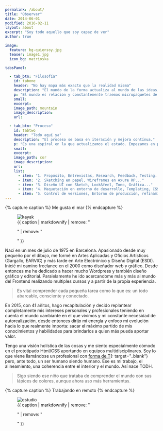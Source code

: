 ```yaml
---
permalink: /about/
title: "Observar"
date: 2014-06-01
modified: 2016-02-11
layout: about
excerpt: "Soy todo aquello que soy capaz de ver"
author: true

image:
  feature: bg-quiensoy.jpg
  teaser: image1.jpg
  icon_bg: matrioska

tabsPanel:

  - tab_btn: "Filosofía"
    id: tabone
    header: "No hay mapa más exacto que la realidad misma"
    description: "El mundo de la forma actualiza al mundo de las ideas, y al revés."
    p: "El mundo es relación y constantemente traemos micropaquetes de información de un contexto a otro. Este vaivén es el motor que da sentido a la existencia de todo, ya sea un proyecto profesional o tu propia vida."
    small:
    excerpt:
    image_path: mountain
    image_description:
    url:

  - tab_btn: "Proceso"
    id: tabtwo
    header: "Todo aquí ya"
    description: "El proceso se basa en iteración y mejora contínua."
    p: "Es una espiral en la que actualizamos el estado. Empezamos en pequeño buscando desde el principio abarcar todo el proceso para ir de lo difuso a lo concreto. Busco permanecer ligero, usando tecnologías, rápidas, fáciles y útiles como Sass, liquid, Jade, Markdown, Yaml, Json, Html5, Gulp, Git... Refactorizar constantemente. Usar convenciones en la nomenclatura, html5 semántico..."
    small:
    excerpt:
    image_path: cor
    image_description:
    url:
    list:
      - item: "1. Propósito, Entrevistas, Research, Feedback, Testing..."
      - item: "2. Sketching en papel, Wireframes en Axure RP..."
      - item: "3. Diseño UI con Sketch, Look&feel, Tono, Gráfica..."
      - item: "4. Maquetación en entorno de desarrollo, Templating, CSS..."
      - item: "5. Control de versiones, Entorno de producción, refinamientos"
---
```

{% capture caption %}
Me gusta el mar
{% endcapture %}

<figure>
<img src="{{ site.url }}/assets/images/bio-kayak.jpg" alt="kayak">
<figcaption>
{{ caption | markdownify | remove: "<p>" | remove: "</p>" }}
</figcaption>
</figure>

Nací en un mes de julio de 1975 en Barcelona. Apasionado desde muy pequeño por el dibujo, me formé en Artes Aplicadas y Oficios Artísticos (Gargallo, EARVIC) y más tarde en Arte Electrónico y Diseño Digital (ESDI). Inicié mi camino freelance en el 2000 como diseñador web y gráfico. Desde entonces me he dedicado a hacer mucho Wordpress y también diseño gráfico y editorial. Paralelamente he ido acercandome más y más al mundo del Frontend realizando multiples cursos y a partir de la propia experiencia.

> Es vital comprender cada pequeña tarea como lo que es: un todo abarcable, consciente y conectado.

En 2015, con 41 añitos, hago recapitulación y decido replantear completamente mis intereses personales y profesionales teniendo en cuenta el mundo cambiante en el que vivimos y mi constante necesidad de autorealización, desde entonces dirijo mi energía y enfoco mi evolución hacia lo que realmente importa: sacar el máximo partido de mis conocimientos y habilidades para brindarlos a quien más pueda aportar valor.

Tengo una visión holística de las cosas y me siento especialmente cómodo en el prototipado Html/CSS aportando en equipos multidisciplinares. Soy lo que viene llamándose un profesional con [forma de T](https://en.wikipedia.org/wiki/T-shaped_skills){: target="_blank"} pero, ante todo, un ser humano siendo humano. Ese es mi trabajo, el alineamiento, una coherencia entre el interior y el mundo. Así nace TODH.

> Sigo siendo ese niño que trataba de comprender el mundo con sus lápices de colores, aunque ahora uso más herramientas.

{% capture caption %}
Trabajando en remoto
{% endcapture %}

<figure>
  <img src="{{ site.url }}/assets/images/estudio.jpg" alt="estudio">
  <figcaption>
    {{ caption | markdownify | remove: "<p>" | remove: "</p>" }}
  </figcaption>
</figure>

<!-- Send a donation via [PayPal](https://www.paypal.com/cgi-bin/webscr?cmd=_s-xclick&hosted_button_id=M6U4FS8Y794X4). -->
